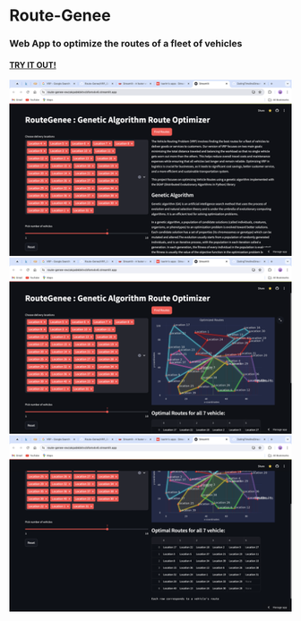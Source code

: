 # Route-Genee
<h3>Web App to optimize the routes of a fleet of vehicles</h3>
<a href="https://route-genee-ewzakpabkbktvcbfomxkv6.streamlit.app/"><h4>TRY IT OUT!</h4></a>
<img src="s0.png">
<img src="s1.png">
<img src="s2.png">
